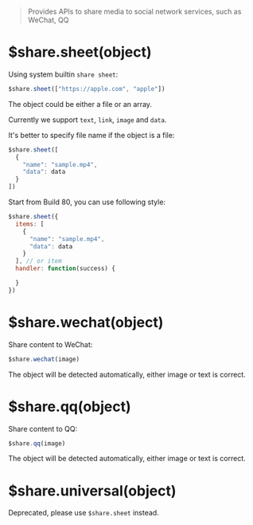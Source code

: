 > Provides APIs to share media to social network services, such as WeChat, QQ

# $share.sheet(object)

Using system builtin `share sheet`:

```js
$share.sheet(["https://apple.com", "apple"])
```

The object could be either a file or an array.

Currently we support `text`, `link`, `image` and `data`.

It's better to specify file name if the object is a file:

```js
$share.sheet([
  {
    "name": "sample.mp4",
    "data": data
  }
])
```

Start from Build 80, you can use following style:

```js
$share.sheet({
  items: [
    {
      "name": "sample.mp4",
      "data": data
    }
  ], // or item
  handler: function(success) {

  }
})
```

# $share.wechat(object)

Share content to WeChat:

```js
$share.wechat(image)
```

The object will be detected automatically, either image or text is correct.

# $share.qq(object)

Share content to QQ:

```js
$share.qq(image)
```

The object will be detected automatically, either image or text is correct.

# $share.universal(object)

Deprecated, please use `$share.sheet` instead.
